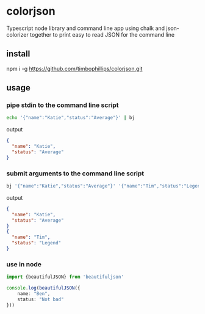 # colorjson

Typescript node library and command line app using chalk and json-colorizer together to print easy to read JSON for the command line

## install

npm i -g https://github.com/timbophillips/colorjson.git

## usage
### pipe stdin to the command line script
```bash
echo '{"name":"Katie","status":"Average"}' | bj
```
output
```json
{
  "name": "Katie",
  "status": "Average"
}
```
### submit arguments to the command line script
```bash
bj '{"name":"Katie","status":"Average"}' '{"name":"Tim","status":"Legend"}'
```
output
```json
{
  "name": "Katie",
  "status": "Average"
}
{
  "name": "Tim",
  "status": "Legend"
}
```
### use in node
```ts
import {beautifulJSON} from 'beautifuljson'

console.log(beautifulJSON({
    name: "Ben",
    status: "Not bad"
}))
```
